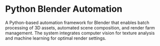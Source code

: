 # Python Blender Automation

A Python-based automation framework for Blender that enables batch processing of 3D assets, automated scene composition, and render farm management. The system integrates computer vision for texture analysis and machine learning for optimal render settings.

<script type="application/json">
{
  "category": "programming automation",
  "technologies": [
    "Python",
    "Blender",
    "Blender Python API",
    "OpenCV",
    "NumPy",
    "Pillow",
    "FFmpeg"
  ],
  "description": "A Python-based automation framework for Blender that enables batch processing of 3D assets, automated scene composition, and render farm management. The system integrates computer vision for texture analysis and machine learning for optimal render settings.",
  "features": [
    "Automated 3D asset processing pipeline",
    "Batch rendering with distributed processing",
    "Computer vision-based texture optimization",
    "Machine learning for render settings",
    "Asset library management system",
    "Custom Blender operator development",
    "Render farm load balancing",
    "Asset quality validation"
  ],
  "use_cases": [
    "Game asset pipeline automation",
    "Architectural visualization batch processing",
    "Product catalog generation",
    "Animation render farm management",
    "Asset library maintenance",
    "Quality assurance automation"
  ],
  "technical_details": "The system is built primarily in Python, using the Blender Python API for deep integration with Blender's functionality. It implements custom Blender operators and panels for user interaction, while maintaining a separate Python backend for heavy processing tasks. Computer vision algorithms analyze textures and geometry for optimization opportunities, while a machine learning model trained on historical render data suggests optimal render settings. The distributed rendering system uses a master-worker architecture with load balancing and fault tolerance. Asset processing includes automatic UV unwrapping, texture optimization, and LOD generation. The system can process thousands of assets per day with minimal human intervention, maintaining consistent quality through automated validation checks.",
  "difficulty": "expert",
  "tags": [
    "python",
    "blender",
    "automation",
    "computer-vision",
    "machine-learning",
    "render-farm"
  ]
}
</script>
